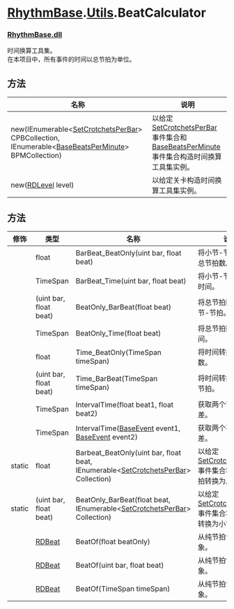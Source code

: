 # [RhythmBase](../../RhythmToolkit.md).[Utils](../namespace/Utils.md).BeatCalculator
### [RhythmBase.dll](../assembly/RhythmBase.md)
时间换算工具集。  
在本项目中，所有事件的时间以总节拍为单位。

## 方法

名称 | 说明
-|-
new(IEnumerable\<[SetCrotchetsPerBar][CPB]\> CPBCollection, IEnumerable\<[BaseBeatsPerMinute][BPM]\> BPMCollection) | 以给定 [SetCrotchetsPerBar][CPB] 事件集合和 [BaseBeatsPerMinute][BPM] 事件集合构造时间换算工具集实例。
new([RDLevel](../class/RDLevel.md) level) | 以给定关卡构造时间换算工具集实例。

## 方法

修饰 | 类型 | 名称 | 说明
-|-|-|-
| | float | BarBeat_BeatOnly(uint bar, float beat) | 将小节-节拍转换为总节拍数。
| | TimeSpan | BarBeat_Time(uint bar, float beat) | 将小节-节拍转换为时间。
| | (uint bar, float beat) | BeatOnly_BarBeat(float beat) | 将总节拍数转换为小节-节拍。
| | TimeSpan | BeatOnly_Time(float beat) | 将总节拍数转换为时间。
| | float | Time_BeatOnly(TimeSpan timeSpan) | 将时间转换为总节拍数。
| | (uint bar, float beat) | Time_BarBeat(TimeSpan timeSpan) | 将时间转换为小节-节拍。
| | TimeSpan | IntervalTime(float beat1, float beat2) | 获取两个节拍的时间差。
| | TimeSpan | IntervalTime([BaseEvent](../class/BaseEvent.md) event1, [BaseEvent](../class/BaseEvent.md) event2) | 获取两个事件的时间差。
static | float | Barbeat_BeatOnly(uint bar, float beat, IEnumerable\<[SetCrotchetsPerBar]()\> Collection) | 以给定 [SetCrotchetsPerBar][CPB] 事件集合将小节-节拍转换为总节拍数。
static | (uint bar, float beat) | BeatOnly_BarBeat(float beat, IEnumerable\<[SetCrotchetsPerBar]()\> Collection) | 以给定 [SetCrotchetsPerBar][CPB] 事件集合将总节拍数转换为小节-节拍。
| | [RDBeat](../class/RDBeat.md) | BeatOf(float beatOnly) | 从纯节拍创建节拍对象。
| | [RDBeat](../class/RDBeat.md) | BeatOf(uint bar, float beat) | 从纯节拍创建节拍对象。
| | [RDBeat](../class/RDBeat.md) | BeatOf(TimeSpan timeSpan) | 从纯节拍创建节拍对象。

[BPM]: ../class/BaseBeatsPerMinute.md
[CPB]: #